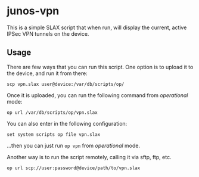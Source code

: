 # junos-vpn #

This is a simple SLAX script that when run, will display the current, active IPSec VPN tunnels on the device.

## Usage ##

There are few ways that you can run this script. One option is to upload it to the device, and run it from
there:

`scp vpn.slax user@device:/var/db/scripts/op/`

Once it is uploaded, you can run the following command from _*operational*_ mode:

`op url /var/db/scripts/op/vpn.slax`

You can also enter in the following configuration:

`set system scripts op file vpn.slax`

...then you can just run `op vpn` from _*operational*_ mode.

Another way is to run the script remotely, calling it via sftp, ftp, etc.

`op url scp://user:password@device/path/to/vpn.slax`

